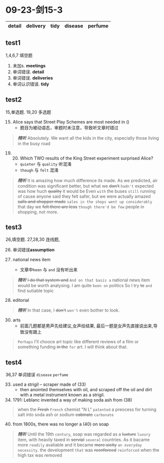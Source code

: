 # 09-23-剑15-3

| detail | delivery | tidy | disease | perfume | 
| ------ | -------- | ---- | ------- | ------- |

## test1

1,4,6,7 填空题

1. 未加s. **meetings**
4. 单词错误. **detail**
6. 单词错误. **deliveries**
7. 单词认识错误. **tidy**

## test2

15,单选题. 19,20 多选题

15. Alice says that Street Play Schemes are most needed in ()
	- 题目为被动语态，审题时未注意，导致听文章时错过

> ***精听***
> Absolutely. We want all the kids in the city, especially those living in the busy road

19. 20. Which TWO results of the King Street experiment surprised Alice?
	- `quieter` 与 `quality` 听混淆
	- `though` 与 `felt` 混淆

> ***精听***
> It is amazing how much difference its made.
> As we predicted, air condition was significant better, but what we ~~don't~~ `hadn't` expected was how huch ~~quality~~ it would be
> Even `with` the buses `still` running
> of cause anyone said they  felt safer, but we were actually amazed ~~salls and shopper made~~ `sales in the shops went up considerably` that day
> we ~~felt there are less~~ `though there'd be few` people in shopping, not more.
## test3

26,填空题. 27,28,30 连线题,

26. 单词错误**assumption**

27. national news item
	- 文章中`keen` 与 `and` 没有听出来
> ***精听***
> ~~I do that system and~~ `And on that basis a` national news item would be worth analysing. I am quite `keen on` politics So I try ~~to~~ `and` find sutiable topic

28. editorial
> ***精听***
> In that case, I ~~don't~~ `won't` even bother to look.

30. arts
	- 前面几题都是男声先给建议,女声给结果, 最后一题是女声先直接说出来,导致没有跟上

> `Perhaps` I'll chooce art topic like different reviews of a film or something funding ~~in the~~ `for` art. I will think about that.


## test4

36,37 单词错误 `disease` `perfume`

33. used a strigil – scraper made of (33)
	- then anointed themselves with oil, and scraped off the oil and dirt with a metal instrument known as a strigil.
38. 1791: Leblanc invented a way of making soda ash from (38)
> when the ~~Fresh~~ `French` chemist "N L" `patented`   a preocess for turning salt into soda ash or sodium ~~cabinate~~ `carbonate`

40. from 1800s, there was no longer a (40) on soap
> ***精听***
> Until the 19th `century`, soap was regarded as a ~~luxture~~ `luxury` item, with heavily taxed in ~~servial~~ `several` countries.
> As it bacame more `readily` avaliable and it became ~~more sicity~~ `an everyday necessity`.
> the development `that` was ~~reenforced~~ `reinforced` when the high tax was removed